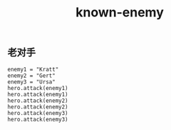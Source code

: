 ﻿---
layout: default
title: known-enemy
---
## 老对手
```
enemy1 = "Kratt"
enemy2 = "Gert"
enemy3 = "Ursa"
hero.attack(enemy1)
hero.attack(enemy1)
hero.attack(enemy2)
hero.attack(enemy2)
hero.attack(enemy3)
hero.attack(enemy3)
```
